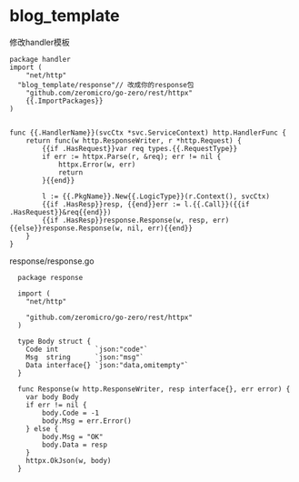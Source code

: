 # blog_template
修改handler模板

    package handler
    import (
    	"net/http"
      "blog_template/response"// 改成你的response包
    	"github.com/zeromicro/go-zero/rest/httpx"
    	{{.ImportPackages}}
    )
    
    
    func {{.HandlerName}}(svcCtx *svc.ServiceContext) http.HandlerFunc {
        return func(w http.ResponseWriter, r *http.Request) {
            {{if .HasRequest}}var req types.{{.RequestType}}
            if err := httpx.Parse(r, &req); err != nil {
                httpx.Error(w, err)
                return
            }{{end}}
    
            l := {{.PkgName}}.New{{.LogicType}}(r.Context(), svcCtx)
            {{if .HasResp}}resp, {{end}}err := l.{{.Call}}({{if .HasRequest}}&req{{end}})
            {{if .HasResp}}response.Response(w, resp, err){{else}}response.Response(w, nil, err){{end}}
        }
    }

response/response.go

      package response

      import (
      	"net/http"
      
      	"github.com/zeromicro/go-zero/rest/httpx"
      )
      
      type Body struct {
      	Code int         `json:"code"`
      	Msg  string      `json:"msg"`
      	Data interface{} `json:"data,omitempty"`
      }
      
      func Response(w http.ResponseWriter, resp interface{}, err error) {
      	var body Body
      	if err != nil {
      		body.Code = -1
      		body.Msg = err.Error()
      	} else {
      		body.Msg = "OK"
      		body.Data = resp
      	}
      	httpx.OkJson(w, body)
      }

